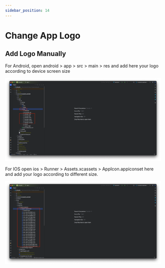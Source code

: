 ```yaml
---
sidebar_position: 14
---
```


# Change App Logo

## Add Logo Manually

For Android, open android > app > src > main > res and add here your logo according to device screen size

![Android App Icon](/images/app/androidAppIcon.png)

For IOS open ios > Runner > Assets.xcassets > AppIcon.appiconset here and add your logo according to different size.

![iOS App Icon](/images/app/iosAppIcon.png)
